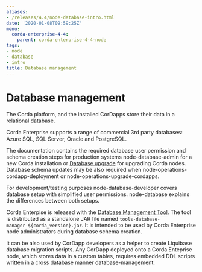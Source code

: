 ```yaml
---
aliases:
- /releases/4.4/node-database-intro.html
date: '2020-01-08T09:59:25Z'
menu:
  corda-enterprise-4-4:
    parent: corda-enterprise-4-4-node
tags:
- node
- database
- intro
title: Database management
---
```



# Database management

The Corda platform, and the installed CorDapps store their data in a relational database.

Corda Enterprise supports a range of commercial 3rd party databases: Azure SQL, SQL Server, Oracle and PostgreSQL.

The documentation contains the required database user permission and schema creation steps
for production systems node-database-admin for a new Corda installation
or [Database upgrade](node/operating/cm-upgrading-node.md#node-upgrade-notes-update-database-ref) for upgrading Corda nodes.
Database schema updates may be also required when node-operations-cordapp-deployment
or node-operations-upgrade-cordapps.

For development/testing purposes node-database-developer covers database setup with simplified user permissions.
node-database explains the differences between both setups.

Corda Enterpise is released with the [Database Management Tool](node/operating/node-database.md#database-management-tool-ref).
The tool is distributed as a standalone JAR file named `tools-database-manager-${corda_version}.jar`.
It is intended to be used by Corda Enterprise node administrators during database schema creation.

It can be also used by CorDapp developers as a helper to create Liquibase database migration scripts.
Any CorDapp deployed onto a Corda Enteprise node, which stores data in a custom tables,
requires embedded DDL scripts written in a cross database manner database-management.

